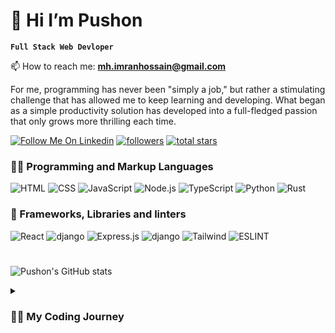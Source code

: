 # 👋 Hi I’m Pushon
**`Full Stack Web Devloper`**

📫 How to reach me: **mh.imranhossain@gmail.com**

For me, programming has never been "simply a job," but rather a stimulating challenge that has allowed me to keep learning and developing. What began as a simple productivity solution has developed into a full-fledged passion that only grows more thrilling each time.

<p align="left">
  <a href="https://www.linkedin.com/in/pushon/"><img alt="Follow Me On Linkedin" src="https://img.shields.io/badge/LinkedIn-0077B5?style=for-the-badge&logo=linkedin&logoColor=white"></a>
  <a href="https://github.com/push-on?tab=followers">
      <img alt="followers" title="Follow me on Github" src="https://custom-icon-badges.demolab.com/github/followers/push-on?color=236ad3&labelColor=1155ba&style=for-the-badge&logo=person-add&label=Follow&logoColor=white"/></a>
  <a href="https://github.com/push-on?tab=repositories&sort=stargazers">
      <img alt="total stars" title="Total stars on GitHub" src="https://custom-icon-badges.demolab.com/github/stars/push-on?color=55960c&style=for-the-badge&labelColor=488207&logo=star"/></a>
</p>

<h3>👨‍💻 Programming and Markup Languages</h3>

<p>
    <img alt="HTML" src="https://img.shields.io/badge/HTML5-E34F26?style=for-the-badge&logo=html5&logoColor=white">
    <img alt="CSS" src="https://img.shields.io/badge/CSS3-1572B6?style=for-the-badge&logo=css3&logoColor=white">
    <img alt="JavaScript" src="https://img.shields.io/badge/JavaScript-F7DF1E?style=for-the-badge&logo=javascript&logoColor=black">
    <img alt="Node.js" src="https://img.shields.io/badge/Node.js-43853D?style=for-the-badge&logo=node.js&logoColor=white">
    <img alt="TypeScript" src="https://img.shields.io/badge/TypeScript-007ACC?style=for-the-badge&logo=typescript&logoColor=white">
    <img alt="Python" src="https://img.shields.io/badge/Python-3776AB?style=for-the-badge&logo=python&logoColor=white">
    <img alt="Rust" src="https://img.shields.io/badge/Rust-000000?style=for-the-badge&logo=rust&logoColor=white">

</p>

  <h3>🧰 Frameworks, Libraries and linters</h3>

<p>
  <img alt="React" src="https://img.shields.io/badge/React-20232A?style=for-the-badge&logo=react&logoColor=61DAFB">
  <img alt="django" src="https://img.shields.io/badge/React_Router-CA4245?style=for-the-badge&logo=react-router&logoColor=white">
  <img alt="Express.js" src="https://img.shields.io/badge/Express.js-404D59?style=for-the-badge">
  <img alt="django" src="https://img.shields.io/badge/Django-092E20?style=for-the-badge&logo=django&logoColor=white">
  <img alt="Tailwind" src="https://img.shields.io/badge/Tailwind_CSS-38B2AC?style=for-the-badge&logo=tailwind-css&logoColor=white">
  <img alt="ESLINT" src="https://img.shields.io/badge/eslint-3A33D1?style=for-the-badge&logo=eslint&logoColor=white">
</p>

</details>

#

![Pushon's GitHub stats](https://github-readme-stats.vercel.app/api?username=push-on&show_icons=true&theme=radical)

<details> <summary><h3>👨‍💻 My Coding Journey</h3></summary>
   I started my coding journey as a naive computer science student with a passion to learn everything I could about this programming world - code, linux, theory. And all the while, teaching myself game development with a dream to build my own game, but that soon got overshadowed by my desire to excel in Rust. A desire that landed me a full-stack software engineering job upon graduation.

### ✨ Interests
- 🦀 **Rust** - (crab) still in early stages
- 🐍 **Python** - Django
- 🪲 Searching for **bugs** projects
- 🐵 **Blender** - 3D modeling, Sculpting, Motion Graphics
- 🎮 **Game** - animation & design

### ☑️ Status
- 🌱 I’m currently learning  **React & Nodejs**
- 🪬 my Personality type is **INTP-T**
